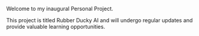 Welcome to my inaugural Personal Project.

This project is titled Rubber Ducky AI and will undergo regular updates and provide valuable learning opportunities.

